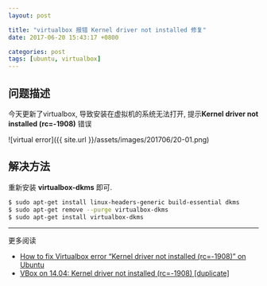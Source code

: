 ```yaml
---
layout: post

title: "virtualbox 报错 Kernel driver not installed 修复"
date: 2017-06-20 15:43:17 +0800

categories: post
tags: [ubuntu, virtualbox]
---
```

## 问题描述
今天更新了virtualbox, 导致安装在虚拟机的系统无法打开, 提示**Kernel driver not installed (rc=-1908)** 错误

![virtual error]({{ site.url }}/assets/images/201706/20-01.png)

## 解决方法

重新安装 **virtualbox-dkms** 即可.

```bash
$ sudo apt-get install linux-headers-generic build-essential dkms
$ sudo apt-get remove --purge virtualbox-dkms
$ sudo apt-get install virtualbox-dkms
```

---
更多阅读
- [How to fix Virtualbox error “Kernel driver not installed (rc=-1908)” on Ubuntu](http://www.binarytides.com/fix-vbox-kernel-driver-error/)
- [VBox on 14.04: Kernel driver not installed (rc=-1908) \[duplicate\]](https://askubuntu.com/questions/498900/vbox-on-14-04-kernel-driver-not-installed-rc-1908)
